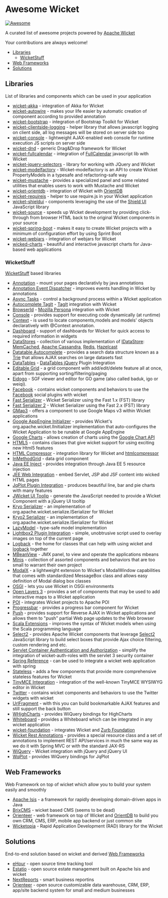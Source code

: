 # Awesome Wicket
[![Awesome](https://cdn.rawgit.com/sindresorhus/awesome/d7305f38d29fed78fa85652e3a63e154dd8e8829/media/badge.svg)](https://github.com/sindresorhus/awesome)

A curated list of awesome projects powered by [Apache Wicket](http://wicket.apache.org) 

Your contributions are always welcome!

- [Libraries](#libraries)
  - [WicketStuff](#wicketstuff)
- [Web Frameworks](#web-frameworks)
- [Solutions](#solutions)

## Libraries
List of libraries and components which can be used in your application

- [wicket-akka](https://github.com/l0rdn1kk0n/wicket-akka) - integration of Akka for Wicket
- [wicket-autowire](https://github.com/wicket-acc/wicket-autowire) - makes your life easier by automatic creation of component according to provided annotation
- [wicket-bootstrap](https://github.com/l0rdn1kk0n/wicket-bootstrap) - integration of Bootstrap Toolkit for Wicket
- [wicket-clientside-logging](https://github.com/l0rdn1kk0n/wicket-clientside-logging) - helper library that allows javascript logging on client side, all log messages will be stored on server side too
- [wicket-console](https://github.com/PhantomYdn/wicket-console) - lightweight AJAX-enabled web console for runtime execution JS scripts on server side
- [wicket-dnd](https://github.com/svenmeier/wicket-dnd) - generic Drag&Drop framework for Wicket
- [wicket-fullcalendar](https://github.com/42Lines/wicket-fullcalendar) - integration of [FullCalendar](http://fullcalendar.io/) javascript lib with Wicket
- [wicket-jquery-selectors](https://github.com/l0rdn1kk0n/wicket-jquery-selectors) - library for working with JQuery and Wicket
- [wicket-modelfactory](http://wicketeer.org/wicket-modelfactory/) - Wicket-modelfactory is an API to create Wicket PropertyModels in a typesafe and refactoring-safe way
- [wicket-mustache](https://github.com/l0rdn1kk0n/wicket-mustache) - provides a specialized panel and some related utilities that enables users to work with Mustache and Wicket
- [wicket-orientdb](https://github.com/OrienteerDW/wicket-orientdb) - integration of Wicket with [OrientDB](http://orientdb.com/)
- [wicket-requirejs](https://github.com/l0rdn1kk0n/wicket-requirejs) - helper to use require.js in your Wicket application
- [wicket-shieldui](https://github.com/shieldui/wicket-shieldui) - components leveraging the use of the [Shield UI](http://www.shieldui.com/) JavaScript library
- [wicket-source](https://github.com/42Lines/wicket-source) - speeds up Wicket development by providing click-through from browser HTML back to the original Wicket components in your source
- [wicket-spring-boot](https://github.com/MarcGiffing/wicket-spring-boot) - makes it easy to create Wicket projects with a minimum of configuration effort by using Sprint Boot
- [wicket-webjars](https://github.com/l0rdn1kk0n/wicket-webjars) - integration of webjars for Wicket
- [wicked-charts](https://github.com/thombergs/wicked-charts) - beautiful and interactive javascript charts for Java-based web applications

### WicketStuff
[WicketStuff](https://github.com/wicketstuff/core) based libraries

- [Annotation](https://github.com/wicketstuff/core/wiki/Annotation) - mount your pages declarativly by java annotations
- [Annotation Event Dispatcher](https://github.com/wicketstuff/core/tree/master/annotationeventdispatcher-parent) - improves events handling in Wicket by annotations
- [Async Tasks](https://github.com/wicketstuff/core/wiki/Async-tasks) -  control a background process within a Wicket application
- [Autocomplete TagIt](https://github.com/wicketstuff/core/wiki/Autocomplete-TagIt) - [TagIt](http://aehlke.github.com/tag-it/) integration with Wicket
- [BrowserId](https://github.com/wicketstuff/core/wiki/BrowserId) - [Mozilla Persona](https://login.persona.org/) integration with Wicket
- [Console](https://github.com/wicketstuff/core/wiki/Console) - provides support for executing code dynamically (at runtime)
- [Context](https://github.com/wicketstuff/core/wiki/Context) - is used to locate components,models and models' objects declaratively with @Context annotation.
- [Dashboard](https://github.com/wicketstuff/core/tree/master/dashboard-parent) - support of dashboards for Wicket for quick access to required information in widgets
- [DataStores](https://github.com/wicketstuff/core/wiki/DataStores) - collection of various implementation of [IDataStore](https://github.com/apache/wicket/blob/master/wicket-core/src/main/java/org/apache/wicket/pageStore/IDataStore.java): [MemCached](http://memcached.org/), [Apache Cassandra](http://cassandra.apache.org/), [Redis](http://redis.io/), [Hazelcast](http://www.hazelcast.com/)
- [Datatable Autocomplete](https://github.com/wicketstuff/core/wiki/Datatable-Autocomplete) - provides a search data structure known as a [Trie](http://en.wikipedia.org/wiki/Trie) that allows AJAX searches on large datasets fast
- [DataTables](https://github.com/wicketstuff/core/wiki/DataTables) - [DataTables jQuery](http://www.datatables.net/) Plugin Integration
- [Editable Grid](https://github.com/wicketstuff/core/wiki/Editable-Grid) - a grid component with add/edit/delete feature all at once, apart from supporting sorting/filtering/paging
- [Eidogo](https://github.com/wicketstuff/core/wiki/Eidogo) - SGF viewer and editor for GO game (also called baduk, igo or weiqi). 
- [Facebook](https://github.com/wicketstuff/core/wiki/Facebook) - contains wicket components and behaviors to use the [Facebook](https://facebook.com) social plugins with wicket
- [Fast Serializer](https://github.com/wicketstuff/core/wiki/FastSerializer) - Wicket Serializer using the Fast 1.x (FST) library
- [Fast Serializer 2](https://github.com/wicketstuff/core/wiki/FastSerializer2) - Wicket Serializer using the Fast 2.x (FST) library
- [GMap3](https://github.com/wicketstuff/core/wiki/Gmap3) - offers a component to use Google Maps v3 within Wicket applications
- [Google AppEngine Initializer](https://github.com/wicketstuff/core/wiki/Google-AppEngine-Initializer) - provides Wicket's org.apache.wicket.IInitializer implementation that auto-configures the Wicket Application to be runable at Google AppEngine
- [Google Charts](https://github.com/wicketstuff/core/wiki/GoogleCharts) - allows creation of charts using the [Google Chart API](https://developers.google.com/chart/)
- [HTML5](https://github.com/wicketstuff/core/wiki/Html5) - contains classes that give wicket support for using exciting new Html5 features
- [HTML Compressor](https://github.com/wicketstuff/core/wiki/Htmlcompressor) - integration library for Wicket and [htmlcompressor](http://code.google.com/p/htmlcompressor)
- [InMethodGrid](https://github.com/wicketstuff/core/wiki/InMethodGrid) - data grid component
- [Java EE Inject](https://github.com/wicketstuff/core/wiki/Java-EE-Inject) - provides integration through Java EE 5 resource injection
- [JEE Web Integration](https://github.com/wicketstuff/core/wiki/JEE-Web-Integration) - embed Servlet, JSP abd JSF content into wicked HTML pages
- [JqPlot Plugin Integration](https://github.com/wicketstuff/core/wiki/JqPlot-Plugin-Integration) - produces beautiful line, bar and pie charts with many features
- [JWicket UI Toolip](https://github.com/wicketstuff/core/wiki/jWicket-UI-Tooltip) - generate the JavaScript needed to provide a Wicket Component with a jQuery UI tooltip
- [Kryo Serializer](https://github.com/wicketstuff/core/wiki/Kryo-Serializer) - an implementation of org.apache.wicket.serialize.ISerializer for Wicket
- [Kryo2 Serializer](https://github.com/wicketstuff/core/tree/master/serializer-kryo2) - an implementation of org.apache.wicket.serialize.ISerializer for Wicket
- [LazyModel](https://github.com/wicketstuff/core/wiki/LazyModel) - type-safe model implementation
- [Lightbox2 Plugin Integration](https://github.com/wicketstuff/core/wiki/Lightbox2-Plugin-Integration) - simple, unobtrusive script used to overlay images on top of the current page
- [Logback](https://github.com/wicketstuff/core/wiki/Logback) - the home for classes that can help with using wicket and [logback](http://logback.qos.ch/) together
- [MBeanView](https://github.com/wicketstuff/core/wiki/MBeanView) - JMX panel, to view and operate the applications mbeans
- [Minis](https://github.com/wicketstuff/core/wiki/Minis) - collection of assorted components and behaviors that are too small to warrant their own project
- [ModalX](https://github.com/wicketstuff/core/wiki/ModalX) - a lightweight extension to Wicket's ModalWindow capabilities that comes with standardized MessageBox class and allows easy definition of Modal dialog box classes
- [OSGI](https://github.com/wicketstuff/core/wiki/Osgi) - lets you use Wicket in OSGi environments
- [Open Layers 3](https://github.com/wicketstuff/core/tree/master/openlayers3-parent) - provides a set of components that may be used to add interactive maps to a Wicket application
- [POI](https://github.com/wicketstuff/core/wiki/POI) - integrates Wicket projects to Apache POI
- [Progressbar](https://github.com/wicketstuff/core/wiki/Progressbar) - provides a progress bar component for Wicket
- [Push](https://github.com/wicketstuff/core/wiki/Push) - provides support for Reverse AJAX in Wicket applications and allows them to "push" partial Web page updates to the Web browser
- [Scala Extensions](https://github.com/wicketstuff/core/wiki/ScalaExtensions) - improves the syntax of Wicket models when using the Scala programming language
- [Select2](https://github.com/wicketstuff/core/tree/master/select2-parent) - provides Apache Wicket components that leverage [Select2](http://ivaynberg.github.com/select2) JavaScript library to build select boxes that provide Ajax choice filtering, custom rendering and etc.
- [Servlet Container Authentication and Authorization](https://github.com/wicketstuff/core/wiki/Servlet-Container-Authentication-and-Authorization) - simplify the integration of wicket-auth-roles with the servlet 3 security container
- [Spring Reference](https://github.com/wicketstuff/core/wiki/SpringReference) - can be used to integrate a wicket web application with spring
- [Stateless](https://github.com/wicketstuff/core/tree/master/stateless-parent) - adds a few components that provide more comprehensive stateless features for Wicket
- [TinyMCE Integration](https://github.com/wicketstuff/core/wiki/TinyMCE-Integration) - integration of the well-known TinyMCE WYSIWYG editor in Wicket
- [Twitter](https://github.com/wicketstuff/core/wiki/Twitter) - contains wicket components and behaviors to use the Twitter widgets with wicket
- [UrlFragment](https://github.com/wicketstuff/core/tree/master/urlfragment-parent) - with this you can build bookmarkable AJAX features and still support the back button
- [WHighCharts](https://github.com/wicketstuff/wiquery-highcharts) - provides WiQuery bindings for HighCharts
- [Whiteboard](https://github.com/wicketstuff/core/wiki/Whiteboard) - provides a Whiteboard which can be integrated in any wicket application
- [wicket-foundation](https://github.com/wicketstuff/core/tree/master/wicket-foundation) - integrates Wicket and [Zurb Foundation](http://foundation.zurb.com/)
- [Wicket Rest Annotations](https://github.com/wicketstuff/core/tree/master/wicketstuff-restannotations-parent) - provides a special resource class and a set of annotations to implement REST API/services in much the same way as we do it with Spring MVC or with the standard JAX-RS
- [WiQuery](https://github.com/wicketstuff/wiquery) - Wicket integration with jQuery and jQuery UI
- [WqPlot](https://github.com/wicketstuff/wiquery-jqplot) - provides WiQuery bindings for JqPlot

## Web Frameworks
Web Framework on top of wicket which allow you to build your system easily and smoothly

- [Apache Isis](https://isis.apache.org/) - a framework for rapidly developing domain-driven apps in Java
- [BrixCMS](http://www.brixcms.org/) - wicket based CMS (seems to be dead)
- [Orienteer](https://github.com/OrienteerDW/Orienteer) - web framework on top of Wicket and [OrientDB](http://orientdb.com/) to build you own CRM, CMS, ERP, mobile app backend or just common site
- [Wicketopia](https://github.com/jwcarman/Wicketopia) - Rapid Application Development (RAD) library for the Wicket

## Solutions
End-to-end solution based on wicket and derived [Web Frameworks](#web-frameworks)

- [eHour](https://ehour.nl/index.phtml) - open source time tracking tool
- [Estatio](https://github.com/estatio/estatio) - open source estate management built on Apache Isis and wicket
- [NextReports](http://www.next-reports.com/) - smart business reportins
- [Orienteer](https://github.com/OrienteerDW/Orienteer) - open source customizable data warehouse, CRM, ERP, app/site backend system for small and medium businesses
